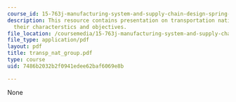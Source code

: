 ```yaml
---
course_id: 15-763j-manufacturing-system-and-supply-chain-design-spring-2005
description: This resource contains presentation on transportation national group,
  their characterstics and objectives.
file_location: /coursemedia/15-763j-manufacturing-system-and-supply-chain-design-spring-2005/7486b2032b2f0941edee62baf6069e8b_transp_nat_group.pdf
file_type: application/pdf
layout: pdf
title: transp_nat_group.pdf
type: course
uid: 7486b2032b2f0941edee62baf6069e8b

---
```

None